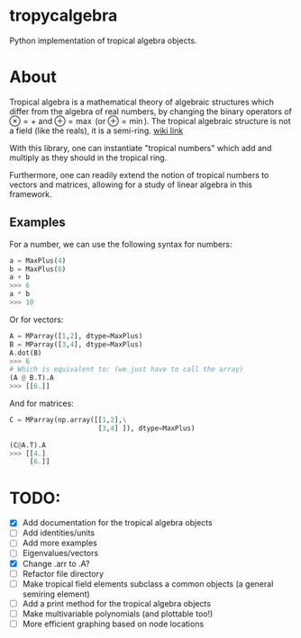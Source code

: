 # tropycalgebra
Python implementation of tropical algebra objects.

# About
Tropical algebra is a mathematical theory of algebraic structures which differ from the algebra of real numbers, by changing the binary operators of $\otimes = +$ and $\oplus = \max$ (or $\oplus = \min$). The tropical algebraic structure is not a field (like the reals), it is a semi-ring. [wiki link](https://en.wikipedia.org/wiki/Tropical_semiring)

With this library, one can instantiate "tropical numbers" which add and multiply as they should in the tropical ring.

Furthermore, one can readily extend the notion of tropical numbers to vectors and matrices, allowing for a study of linear algebra in this framework.

## Examples
For a number, we can use the following syntax for numbers:

```python
a = MaxPlus(4)
b = MaxPlus(6)
a + b
>>> 6
a * b
>>> 10
```

Or for vectors:
```python
A = MParray([1,2], dtype=MaxPlus)
B = MParray([3,4], dtype=MaxPlus)
A.dot(B)
>>> 6
# Which is equivalent to: (we just have to call the array)
(A @ B.T).A
>>> [[6.]]
```

And for matrices:
```python
C = MParray(np.array([[1,2],\
                      [3,4] ]), dtype=MaxPlus)
    
(C@A.T).A
>>> [[4.]
     [6.]]
```



# TODO:
- [x] Add documentation for the tropical algebra objects
- [ ] Add identities/units
- [ ] Add more examples
- [ ] Eigenvalues/vectors
- [x] Change .arr to .A?
- [ ] Refactor file directory
- [ ] Make tropical field elements subclass a common objects (a general semiring element)
- [ ] Add a print method for the tropical algebra objects
- [ ] Make multivariable polynomials (and plottable too!)
- [ ] More efficient graphing based on node locations
